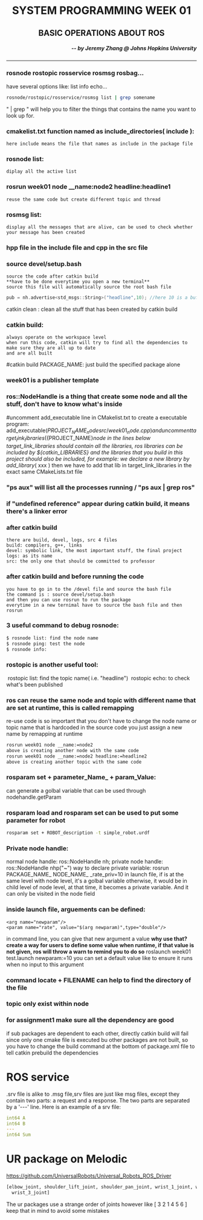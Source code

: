 <h1 align="center"> SYSTEM PROGRAMMING WEEK 01 </h1>
<h2 align = "center"> BASIC OPERATIONS ABOUT ROS </h2>
<h5 align="right"> -- by Jeremy Zhang @ Johns Hopkins University</h5>

***



### rosnode rostopic rosservice rosmsg rosbag...

have several options like: list info echo...

```bash
rosnode/rostopic/rosservice/rosmsg list | grep somename
```

" | grep " will help you to filter the things that contains the name you want to look up for.



### cmakelist.txt function named as include_directories( include ):

	here include means the file that names as include in the package file

### rosnode list:

	diplay all the active list 

### rosrun week01 node __name:node2 headline:headline1

	reuse the same code but create different topic and thread

### rosmsg list:

	display all the messages that are alive, can be used to check whether your message has been created

###  hpp file in the include file and cpp in the src file

### source devel/setup.bash

	source the code after catkin build
	**have to be done everytime you open a new terminal**
	source this file will automatically source the root bash file

```cpp
pub = nh.advertise<std_msgs::String>("headline",10); //here 10 is a buffer, means we can save the past 10 msgs that has been advertised
```



catkin clean :
	clean all the stuff that has been created by catkin build

### catkin build:

	always operate on the workspace level
	when run this code, catkin will try to find all the dependencies to make sure they are all up to date
	and are all built 

#catkin build PACKAGE_NAME:
	just build the specified package alone

### week01 is a publisher template

### ros::NodeHandle is a thing that create some node and all the stuff, don't have to know what's inside

#uncomment add_executable line in CMakelist.txt to create a executable program:
	add_executable(${PROJECT_NAME}_node src/week01_node.cpp)
	and uncomment target_link_libraries(${PROJECT_NAME}_node in the lines below
	target_link_libraries should contain all the libraries, ros libraries can be included by ${catkin_LIBRARIES}
	and the libraries that you build in this project should also be included, for example:
	we declare a new library by add_library_( xxx ) then we have to add that lib in target_link_libraries in the exact same 
	CMakeLists.txt file

### "ps aux" will list all the processes running / "ps aux | grep ros" 

### if "undefined reference" appear during catkin build, it means there's a linker error

### after catkin build

	there are build, devel, logs, src 4 files
	build: compilers, g++, links
	devel: symbolic link, the most important stuff, the final project
	logs: as its name
	src: the only one that should be committed to professor

### after catkin build and before running the code

	you have to go in to the /devel file and source the bash file 
	the command is : source devel/setup.bash
	and then you can use rosrun to run the package
	everytime in a new ternimal have to source the bash file and then rosrun

### 3 useful command to debug rosnode:

```bash
$ rosnode list: find the node name
$ rosnode ping: test the node
$ rosnode info:
```

### rostopic is another useful tool:

​	rostopic list: find the topic name( i.e. "headline")
​	rostopic echo: to check what's been published
​

### ros can reuse the same node and topic with different name that are set at runtime, this is called remapping

re-use code is so important that you don't have to change the node name or topic name that is hardcoded in the source code
you just assign a new name by remapping at runtime

```bash
rosrun week01 node __name:=node2
above is creating another node with the same code
rosrun week01 node __name:=node2 headline:=headline2
above is creating another topic with the same code
```




### rosparam set + parameter_Name_ + param_Value:

can generate a golbal variable that can be used through nodehandle.getParam

### rosparam load and rosparam set can be used to put some parameter for robot 

```bash
rosparam set + ROBOT_description -t simple_robot.urdf
```

### Private node handle:

normal node handle: ros::NodeHandle nh;
private node handle: ros::NodeHandle nhp("~")
way to declare private variable: rosrun PACKAGE_NAME_ NODE_NAME_ _rate_priv=10
in launch file, if <param/> is at the same level with node level, it's a golbal variable
otherwise, it would be in child level of node level, at that time, it becomes a private variable. And it can only be 
visited in the node field

### inside launch file, arguements can be defined:

```launch
<arg name="newparam"/>
<param name="rate", value="$(arg newparam)",type="double"/>
```


in command line, you can give that new argument a value
**why use that? create a way for users to define some value when runtime, if that value is not given, ros will throw a warn to remind you to do so**
roslaunch week01 test.launch newparam:=10
you can set a default value like <arg name="looprate" default="1"/> to ensure it runs when no input to this argument

### command locate + FILENAME can help to find the directory of the file

### topic only exist within node


### for assignment1 make sure all the dependency are good

if sub packages are dependent to each other, directly catkin build will fail since only one cmake file is executed bu other packages are not built, so you have to change the build command at the bottom of package.xml file to tell catkin prebuild the dependencies



# ROS service

.srv file is alike to .msg file,srv files are just like msg files, except they  contain two parts: a request and a response.  The two parts are  separated by a '---' line. Here is an example of a srv file: 

```yaml
int64 A
int64 B
---
int64 Sum
```




# UR package on Melodic

https://github.com/UniversalRobots/Universal_Robots_ROS_Driver

```bash
[elbow_joint, shoulder_lift_joint, shoulder_pan_joint, wrist_1_joint, wrist_2_joint,
  wrist_3_joint]
```

The ur packages use a strange order of joints however like [ 3 2 1 4 5 6 ] keep that in mind to avoid some mistakes
